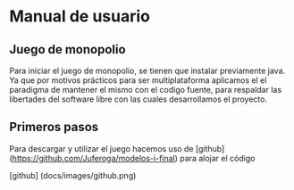 # Manual de usuario

## Juego de monopolio

Para iniciar el juego de monopolio, se tienen que instalar previamente java. Ya que por motivos prácticos para ser multiplataforma aplicamos el el paradigma de mantener el mismo con el codigo fuente, para respaldar las libertades del software libre con las cuales desarrollamos el proyecto. 

## Primeros pasos 

Para descargar y utilizar el juego hacemos uso de [github] (https://github.com/Juferoga/modelos-i-final) para alojar el código 

[github] (docs/images/github.png)
